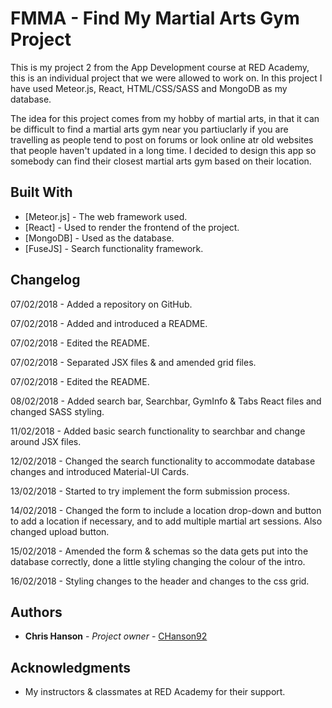 # FMMA - Find My Martial Arts Gym Project

This is my project 2 from the App Development course at RED Academy, this is an individual project that we were allowed to work on. In this project I have used Meteor.js, React, HTML/CSS/SASS and MongoDB as my database. 

The idea for this project comes from my hobby of martial arts, in that it can be difficult to find a martial arts gym near you partiuclarly if you are travelling as people tend to post on forums or look online atr old websites that people haven't updated in a long time. I decided to design this app so somebody can find their closest martial arts gym based on their location.

## Built With

* [Meteor.js] - The web framework used.
* [React] - Used to render the frontend of the project.
* [MongoDB] - Used as the database.
* [FuseJS] - Search functionality framework.

## Changelog

07/02/2018 - Added a repository on GitHub.

07/02/2018 - Added and introduced a README.

07/02/2018 - Edited the README.

07/02/2018 - Separated JSX files & and amended grid files.

07/02/2018 - Edited the README.

08/02/2018 - Added search bar, Searchbar, GymInfo & Tabs React files and changed SASS styling.

11/02/2018 - Added basic search functionality to searchbar and change around JSX files.

12/02/2018 - Changed the search functionality to accommodate database changes and introduced Material-UI Cards.

13/02/2018 - Started to try implement the form submission process.

14/02/2018 - Changed the form to include a location drop-down and button to add a location if necessary, and to add multiple martial art sessions. Also changed upload button.

15/02/2018 - Amended the form & schemas so the data gets put into the database correctly, done a little styling changing the colour of the intro.

16/02/2018 - Styling changes to the header and changes to the css grid.

## Authors

* **Chris Hanson** - *Project owner* - [CHanson92](https://github.com/CHanson92)

## Acknowledgments

* My instructors & classmates at RED Academy for their support.
